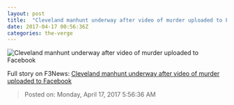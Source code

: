 ```yaml
---
layout: post
title:  "Cleveland manhunt underway after video of murder uploaded to Facebook"
date: 2017-04-17 00:56:36Z
categories: the-verge
---
```


![Cleveland manhunt underway after video of murder uploaded to Facebook](https://cdn0.vox-cdn.com/thumbor/UJZPB0AJRlpAoQVEgIdNexGflr8=/0x123:583x451/1600x900/cdn0.vox-cdn.com/uploads/chorus_image/image/54287191/cleveland.0.jpg)




Full story on F3News: [Cleveland manhunt underway after video of murder uploaded to Facebook](http://www.f3nws.com/n/udRegC)

> Posted on: Monday, April 17, 2017 5:56:36 AM
